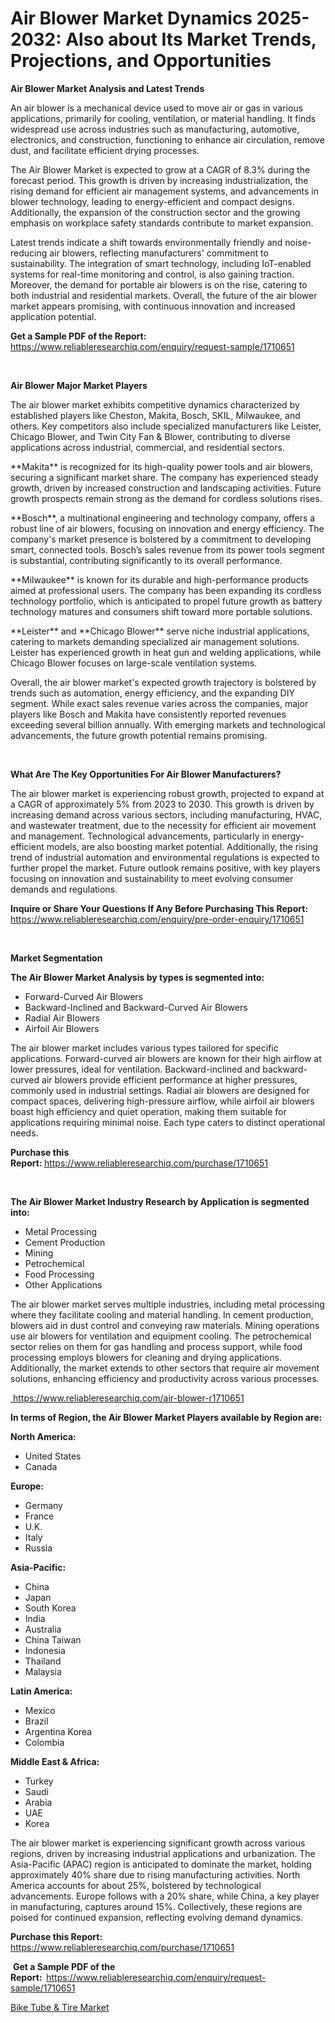 <p><h1>Air Blower Market Dynamics 2025-2032: Also about Its Market Trends, Projections, and Opportunities</h1></p><p><strong>Air Blower Market Analysis and Latest Trends</strong></p>
<p><p>An air blower is a mechanical device used to move air or gas in various applications, primarily for cooling, ventilation, or material handling. It finds widespread use across industries such as manufacturing, automotive, electronics, and construction, functioning to enhance air circulation, remove dust, and facilitate efficient drying processes.</p><p>The Air Blower Market is expected to grow at a CAGR of 8.3% during the forecast period. This growth is driven by increasing industrialization, the rising demand for efficient air management systems, and advancements in blower technology, leading to energy-efficient and compact designs. Additionally, the expansion of the construction sector and the growing emphasis on workplace safety standards contribute to market expansion.</p><p>Latest trends indicate a shift towards environmentally friendly and noise-reducing air blowers, reflecting manufacturers' commitment to sustainability. The integration of smart technology, including IoT-enabled systems for real-time monitoring and control, is also gaining traction. Moreover, the demand for portable air blowers is on the rise, catering to both industrial and residential markets. Overall, the future of the air blower market appears promising, with continuous innovation and increased application potential.</p></p>
<p><strong>Get a Sample PDF of the Report:&nbsp;</strong> <a href="https://www.reliableresearchiq.com/enquiry/request-sample/1710651?utm_campaign=1996&utm_medium=2&utm_source=Github&utm_content=ia&utm_term=10012025&utm_id=air-blower">https://www.reliableresearchiq.com/enquiry/request-sample/1710651</a></p>
<p>&nbsp;</p>
<p><strong>Air Blower Major Market Players</strong></p>
<p><p>The air blower market exhibits competitive dynamics characterized by established players like Cheston, Makita, Bosch, SKIL, Milwaukee, and others. Key competitors also include specialized manufacturers like Leister, Chicago Blower, and Twin City Fan & Blower, contributing to diverse applications across industrial, commercial, and residential sectors.</p><p>**Makita** is recognized for its high-quality power tools and air blowers, securing a significant market share. The company has experienced steady growth, driven by increased construction and landscaping activities. Future growth prospects remain strong as the demand for cordless solutions rises.</p><p>**Bosch**, a multinational engineering and technology company, offers a robust line of air blowers, focusing on innovation and energy efficiency. The company's market presence is bolstered by a commitment to developing smart, connected tools. Bosch’s sales revenue from its power tools segment is substantial, contributing significantly to its overall performance.</p><p>**Milwaukee** is known for its durable and high-performance products aimed at professional users. The company has been expanding its cordless technology portfolio, which is anticipated to propel future growth as battery technology matures and consumers shift toward more portable solutions.</p><p>**Leister** and **Chicago Blower** serve niche industrial applications, catering to markets demanding specialized air management solutions. Leister has experienced growth in heat gun and welding applications, while Chicago Blower focuses on large-scale ventilation systems.</p><p>Overall, the air blower market's expected growth trajectory is bolstered by trends such as automation, energy efficiency, and the expanding DIY segment. While exact sales revenue varies across the companies, major players like Bosch and Makita have consistently reported revenues exceeding several billion annually. With emerging markets and technological advancements, the future growth potential remains promising.</p></p>
<p>&nbsp;</p>
<p><strong>What Are The Key Opportunities For Air Blower Manufacturers?</strong></p>
<p><p>The air blower market is experiencing robust growth, projected to expand at a CAGR of approximately 5% from 2023 to 2030. This growth is driven by increasing demand across various sectors, including manufacturing, HVAC, and wastewater treatment, due to the necessity for efficient air movement and management. Technological advancements, particularly in energy-efficient models, are also boosting market potential. Additionally, the rising trend of industrial automation and environmental regulations is expected to further propel the market. Future outlook remains positive, with key players focusing on innovation and sustainability to meet evolving consumer demands and regulations.</p></p>
<p><strong>Inquire or Share Your Questions If Any Before Purchasing This Report:</strong> <a href="https://www.reliableresearchiq.com/enquiry/pre-order-enquiry/1710651?utm_campaign=1996&utm_medium=2&utm_source=Github&utm_content=ia&utm_term=10012025&utm_id=air-blower">https://www.reliableresearchiq.com/enquiry/pre-order-enquiry/1710651</a></p>
<p>&nbsp;</p>
<p><strong>Market Segmentation</strong></p>
<p><strong>The Air Blower Market Analysis by types is segmented into:</strong></p>
<p><ul><li>Forward-Curved Air Blowers</li><li>Backward-Inclined and Backward-Curved Air Blowers</li><li>Radial Air Blowers</li><li>Airfoil Air Blowers</li></ul></p>
<p><p>The air blower market includes various types tailored for specific applications. Forward-curved air blowers are known for their high airflow at lower pressures, ideal for ventilation. Backward-inclined and backward-curved air blowers provide efficient performance at higher pressures, commonly used in industrial settings. Radial air blowers are designed for compact spaces, delivering high-pressure airflow, while airfoil air blowers boast high efficiency and quiet operation, making them suitable for applications requiring minimal noise. Each type caters to distinct operational needs.</p></p>
<p><strong>Purchase this Report:&nbsp;</strong><a href="https://www.reliableresearchiq.com/purchase/1710651?utm_campaign=1996&utm_medium=2&utm_source=Github&utm_content=ia&utm_term=10012025&utm_id=air-blower">https://www.reliableresearchiq.com/purchase/1710651</a></p>
<p>&nbsp;</p>
<p><strong>The Air Blower Market Industry Research by Application is segmented into:</strong></p>
<p><ul><li>Metal Processing</li><li>Cement Production</li><li>Mining</li><li>Petrochemical</li><li>Food Processing</li><li>Other Applications</li></ul></p>
<p><p>The air blower market serves multiple industries, including metal processing where they facilitate cooling and material handling. In cement production, blowers aid in dust control and conveying raw materials. Mining operations use air blowers for ventilation and equipment cooling. The petrochemical sector relies on them for gas handling and process support, while food processing employs blowers for cleaning and drying applications. Additionally, the market extends to other sectors that require air movement solutions, enhancing efficiency and productivity across various processes.</p></p>
<p><a href="https://www.reliableresearchiq.com/air-blower-r1710651?utm_campaign=1996&utm_medium=2&utm_source=Github&utm_content=ia&utm_term=10012025&utm_id=air-blower">&nbsp;https://www.reliableresearchiq.com/air-blower-r1710651</a></p>
<p><strong>In terms of Region, the Air Blower Market Players available by Region are:</strong></p>
<p>
    <p> <strong> North America: </strong>
        <ul>
            <li>United States</li>
            <li>Canada</li>
        </ul>
        </p> 
    <p> <strong> Europe: </strong>
        <ul>
            <li>Germany</li>
            <li>France</li>
            <li>U.K.</li>
            <li>Italy</li>
            <li>Russia</li>
        </ul>
        </p> 
    <p> <strong> Asia-Pacific: </strong>
        <ul>
            <li>China</li>
            <li>Japan</li>
            <li>South Korea</li>
            <li>India</li>
            <li>Australia</li>
            <li>China Taiwan</li>
            <li>Indonesia</li>
            <li>Thailand</li>
            <li>Malaysia</li>
        </ul>
        </p> 
    <p> <strong> Latin America: </strong>
        <ul>
            <li>Mexico</li>
            <li>Brazil</li>
            <li>Argentina Korea</li>
            <li>Colombia</li>
        </ul>
        </p> 
    <p> <strong> Middle East & Africa: </strong>
        <ul>
            <li>Turkey</li>
            <li>Saudi</li>
            <li>Arabia</li>
            <li>UAE</li>
            <li>Korea</li>
        </ul>
    </p>
    </p>
<p><p>The air blower market is experiencing significant growth across various regions, driven by increasing industrial applications and urbanization. The Asia-Pacific (APAC) region is anticipated to dominate the market, holding approximately 40% share due to rising manufacturing activities. North America accounts for about 25%, bolstered by technological advancements. Europe follows with a 20% share, while China, a key player in manufacturing, captures around 15%. Collectively, these regions are poised for continued expansion, reflecting evolving demand dynamics.</p></p>
<p><strong>Purchase this Report: </strong><a href="https://www.reliableresearchiq.com/purchase/1710651?utm_campaign=1996&utm_medium=2&utm_source=Github&utm_content=ia&utm_term=10012025&utm_id=air-blower">https://www.reliableresearchiq.com/purchase/1710651</a></p>
<p>&nbsp;<strong>Get a Sample PDF of the Report:&nbsp;&nbsp;</strong><a href="https://www.reliableresearchiq.com/enquiry/request-sample/1710651?utm_campaign=1996&utm_medium=2&utm_source=Github&utm_content=ia&utm_term=10012025&utm_id=air-blower">https://www.reliableresearchiq.com/enquiry/request-sample/1710651</a></p>
<p><strong></strong></p>
<p><p><a href="https://github.com/OlenFleming68/Market-Research-Report-List-1/blob/main/bike-tube-tire-market.md?utm_campaign=1996&utm_medium=2&utm_source=Github&utm_content=ia&utm_term=10012025&utm_id=air-blower">Bike Tube & Tire Market</a></p></p>